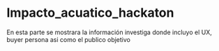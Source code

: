 # Impacto_acuatico_hackaton
En esta parte se mostrara la información investiga donde incluyo el UX, buyer persona asi como el publico objetivo
